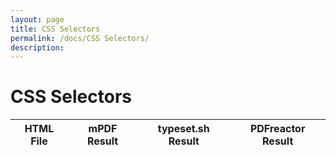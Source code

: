 ```yaml
---
layout: page
title: CSS Selectors
permalink: /docs/CSS Selectors/
description: 
---
```


# CSS Selectors
HTML File | mPDF Result | typeset.sh Result | PDFreactor Result
------------- | ------------- | ------------- | -------------
